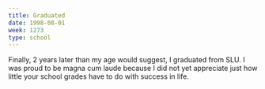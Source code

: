 ```yaml
---
title: Graduated
date: 1998-08-01
week: 1273
type: school
---
```


Finally, 2 years later than my age would suggest, I graduated from SLU. I was proud to be magna cum laude because I did not yet appreciate just how little your school grades have to do with success in life.
